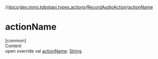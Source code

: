 //[docs](../../../index.md)/[dev.inmo.tgbotapi.types.actions](../index.md)/[RecordAudioAction](index.md)/[actionName](action-name.md)



# actionName  
[common]  
Content  
open override val [actionName](action-name.md): [String](https://kotlinlang.org/api/latest/jvm/stdlib/kotlin/-string/index.html)  



